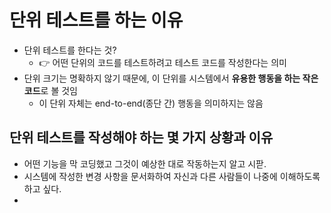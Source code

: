 
# 단위 테스트를 하는 이유

- 단위 테스트를 한다는 것? 
	- 👉 어떤 단위의 코드를 테스트하려고 테스트 코드를 작성한다는 의미
- 단위 크기는 명확하지 않기 때문에, 이 단위를 시스템에서 **유용한 행동을 하는 작은 코드**로 볼 것임 
	- 이 단위 자체는 end-to-end(종단 간) 행동을 의미하지는 않음

## 단위 테스트를 작성해야 하는 몇 가지 상황과 이유

- 어떤 기능을 막 코딩했고 그것이 예상한 대로 작동하는지 알고 시팓.
- 시스템에 작성한 변경 사항을 문서화하여 자신과 다른 사람들이 나중에 이해하도록 하고 싶다.
- 